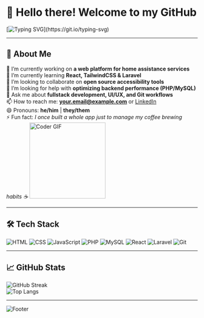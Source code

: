 # 👋 Hello there! Welcome to my GitHub

<!-- Profil animé avec des badges, des gifs et des sections dynamiques -->

[![Typing SVG](https://readme-typing-svg.herokuapp.com?font=Fira+Code&pause=1000&color=F76E58&width=435&lines=Hi%2C+I'm+Bruno%2C+junior+web+developer.+I+code+for+the+pleasure+of+learning+and+to+stay+up-to-date.)](https://git.io/typing-svg)

---

## 🚀 About Me

🔭 I’m currently working on **a web platform for home assistance services**  
🌱 I’m currently learning **React, TailwindCSS & Laravel**  
👯 I’m looking to collaborate on **open source accessibility tools**  
🤔 I’m looking for help with **optimizing backend performance (PHP/MySQL)**  
💬 Ask me about **fullstack development, UI/UX, and Git workflows**  
📫 How to reach me: **your.email@example.com** or [LinkedIn](https://www.linkedin.com)  
😄 Pronouns: **he/him** | **they/them**  
⚡ Fun fact: *I once built a whole app just to manage my coffee brewing habits ☕*
<img src="https://media.giphy.com/media/LmNwrBhejkK9EFP504/giphy.gif" width="200" alt="Coder GIF">

---

## 🛠️ Tech Stack

![HTML](https://img.shields.io/badge/-HTML5-E34F26?logo=html5&logoColor=fff&style=flat)
![CSS](https://img.shields.io/badge/-CSS3-1572B6?logo=css3&logoColor=fff&style=flat)
![JavaScript](https://img.shields.io/badge/-JavaScript-F7DF1E?logo=javascript&logoColor=000&style=flat)
![PHP](https://img.shields.io/badge/-PHP-777BB4?logo=php&logoColor=fff&style=flat)
![MySQL](https://img.shields.io/badge/-MySQL-4479A1?logo=mysql&logoColor=fff&style=flat)
![React](https://img.shields.io/badge/-React-61DAFB?logo=react&logoColor=000&style=flat)
![Laravel](https://img.shields.io/badge/-Laravel-FF2D20?logo=laravel&logoColor=fff&style=flat)
![Git](https://img.shields.io/badge/-Git-F05032?logo=git&logoColor=fff&style=flat)

---

## 📈 GitHub Stats

![GitHub Streak](https://streak-stats.demolab.com?user=yourusername&theme=radical&hide_border=true)  
![Top Langs](https://github-readme-stats.vercel.app/api/top-langs/?username=yourusername&layout=compact&theme=dracula)

---

<!-- Footer animé -->
![Footer](https://capsule-render.vercel.app/api?type=waving&color=gradient&height=100&section=footer)
